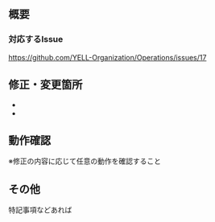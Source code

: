 ## 概要


### 対応するIssue
https://github.com/YELL-Organization/Operations/issues/17

## 修正・変更箇所
-
-

## 動作確認

※修正の内容に応じて任意の動作を確認すること

## その他
特記事項などあれば